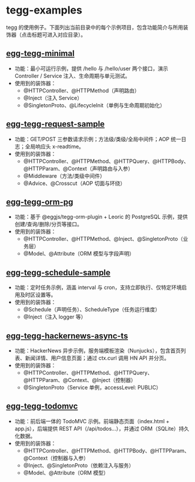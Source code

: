 # tegg-examples

tegg 的使用例子。下面列出当前目录中的每个示例项目，包含功能简介与所用装饰器（点击标题可进入对应目录）。

## [egg-tegg-minimal](./egg-tegg-minimal/)
- 功能：最小可运行示例，提供 /hello 与 /hello/user 两个接口，演示 Controller / Service 注入、生命周期与单元测试。
- 使用到的装饰器：
  - @HTTPController、@HTTPMethod（声明路由）
  - @Inject（注入 Service）
  - @SingletonProto、@LifecycleInit（单例与生命周期初始化）

## [egg-tegg-request-sample](./egg-tegg-request-sample/)
- 功能：GET/POST 三参数请求示例；方法级/类级/全局中间件；AOP 统一日志；全局响应头 x-readtime。
- 使用到的装饰器：
  - @HTTPController、@HTTPMethod、@HTTPQuery、@HTTPBody、@HTTPParam、@Context（声明路由与入参）
  - @Middleware（方法/类级中间件）
  - @Advice、@Crosscut（AOP 切面与环绕）

## [egg-tegg-orm-pg](./egg-tegg-orm-pg/)
- 功能：基于 @eggjs/tegg-orm-plugin + Leoric 的 PostgreSQL 示例，提供创建/查询/删除/分页等接口。
- 使用到的装饰器：
  - @HTTPController、@HTTPMethod、@Inject、@SingletonProto（业务层）
  - @Model、@Attribute（ORM 模型与字段声明）

## [egg-tegg-schedule-sample](./egg-tegg-schedule-sample/)
- 功能：定时任务示例，涵盖 interval 与 cron，支持立即执行、仅特定环境启用及时区设置等。
- 使用到的装饰器：
  - @Schedule（声明任务）、ScheduleType（任务运行维度）
  - @Inject（注入 logger 等）

## [egg-tegg-hackernews-async-ts](./egg-tegg-hackernews-async-ts/)
- 功能：HackerNews 异步示例，服务端模板渲染（Nunjucks），包含首页列表、新闻详情、用户信息页面；通过 ctx.curl 调用 HN API 并分页。
- 使用到的装饰器：
  - @HTTPController、@HTTPMethod、@HTTPQuery、@HTTPParam、@Context、@Inject（控制器）
  - @SingletonProto（Service 单例，accessLevel: PUBLIC）

## [egg-tegg-todomvc](./egg-tegg-todomvc/)
- 功能：前后端一体的 TodoMVC 示例。前端静态页面（index.html + app.js），后端提供 REST API（/api/todos...），并通过 ORM（SQLite）持久化数据。
- 使用到的装饰器：
  - @HTTPController、@HTTPMethod、@HTTPBody、@HTTPParam、@Context（控制器与入参）
  - @Inject、@SingletonProto（依赖注入与服务）
  - @Model、@Attribute（ORM 模型）
